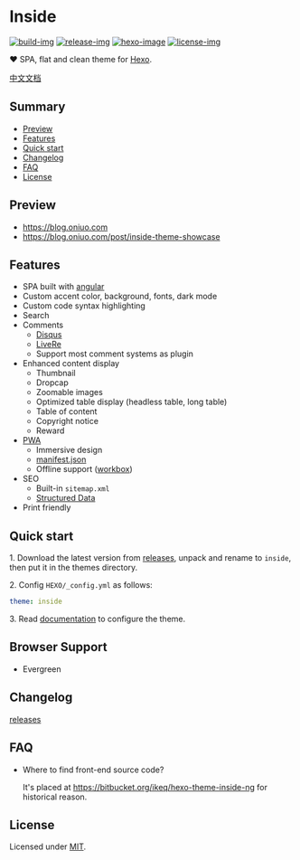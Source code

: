# Inside

[![build-img]][travis]
[![release-img]][releases]
[![hexo-image]][hexo]
[![license-img]](LICENSE)

❤️ SPA, flat and clean theme for [Hexo].

[中文文档](README_zh-Hans.md)

## Summary

- [Preview](#preview)
- [Features](#features)
- [Quick start](#quick-start)
- [Changelog](#changelog)
- [FAQ](#faq)
- [License](#license)

## Preview

- https://blog.oniuo.com
- https://blog.oniuo.com/post/inside-theme-showcase

## Features

- SPA built with [angular]
- Custom accent color, background, fonts, dark mode
- Custom code syntax highlighting
- Search
- Comments
  - [Disqus]
  - [LiveRe]
  - Support most comment systems as plugin
- Enhanced content display
  - Thumbnail
  - Dropcap
  - Zoomable images
  - Optimized table display (headless table, long table)
  - Table of content
  - Copyright notice
  - Reward
- [PWA]
  - Immersive design
  - [manifest.json]
  - Offline support ([workbox])
- SEO
  - Built-in `sitemap.xml`
  - [Structured Data]
- Print friendly

## Quick start

1\. Download the latest version from [releases], unpack and rename to `inside`, then put it in the themes directory.

2\. Config `HEXO/_config.yml` as follows:

```yml
theme: inside
```

3\. Read [documentation] to configure the theme.

## Browser Support

- Evergreen

## Changelog

[releases]

## FAQ

- Where to find front-end source code?

  It's placed at https://bitbucket.org/ikeq/hexo-theme-inside-ng for historical reason.

## License

Licensed under [MIT](LICENSE).

[build-img]: https://img.shields.io/travis/ikeq/hexo-theme-inside.svg?longCache=true&style=flat-square
[release-img]: https://img.shields.io/github/release/ikeq/hexo-theme-inside.svg?longCache=true&style=flat-square
[license-img]: https://img.shields.io/github/license/ikeq/hexo-theme-inside.svg?longCache=true&style=flat-square

[angular]: https://angular.io
[hexo]: https://hexo.io/
[PWA]: https://developers.google.com/web/progressive-web-apps
[manifest.json]: https://developers.google.com/web/fundamentals/web-app-manifest/
[workbox]: https://developers.google.com/web/tools/workbox/
[Structured Data]: https://developers.google.com/search/docs/guides/intro-structured-data
[disqus]: https://disqus.com
[livere]: https://livere.com
[releases]: https://github.com/ikeq/hexo-theme-inside/releases
[travis]: https://travis-ci.com/ikeq/hexo-theme-inside
[documentation]: https://blog.oniuo.com/theme-inside
[hexo-image]: https://img.shields.io/badge/hexo-%3E%3D%204.2-blue.svg?longCache=true&style=flat-square

